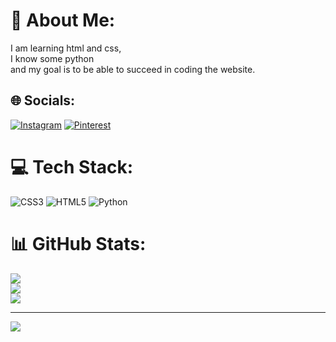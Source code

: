 # 💫 About Me:
I am learning html and css,<br> I know some python <br>and my goal is to be able to succeed in coding the website.


## 🌐 Socials:
[![Instagram](https://img.shields.io/badge/Instagram-%23E4405F.svg?logo=Instagram&logoColor=white)](https://instagram.com/@xparia03) [![Pinterest](https://img.shields.io/badge/Pinterest-%23E60023.svg?logo=Pinterest&logoColor=white)](https://pinterest.com/@xparia03) 

# 💻 Tech Stack:
![CSS3](https://img.shields.io/badge/css3-%231572B6.svg?style=for-the-badge&logo=css3&logoColor=white) ![HTML5](https://img.shields.io/badge/html5-%23E34F26.svg?style=for-the-badge&logo=html5&logoColor=white) ![Python](https://img.shields.io/badge/python-3670A0?style=for-the-badge&logo=python&logoColor=ffdd54)
# 📊 GitHub Stats:
![](https://github-readme-stats.vercel.app/api?username=paria24&theme=dark&hide_border=false&include_all_commits=false&count_private=false)<br/>
![](https://github-readme-streak-stats.herokuapp.com/?user=paria24&theme=dark&hide_border=false)<br/>
![](https://github-readme-stats.vercel.app/api/top-langs/?username=paria24&theme=dark&hide_border=false&include_all_commits=false&count_private=false&layout=compact)

---
[![](https://visitcount.itsvg.in/api?id=paria24&icon=0&color=0)](https://visitcount.itsvg.in)

<!-- Proudly created with GPRM ( https://gprm.itsvg.in ) -->

<!---
Paria24/Paria24 is a ✨ special ✨ repository because its `README.md` (this file) appears on your GitHub profile.
You can click the Preview link to take a look at your changes.
--->

